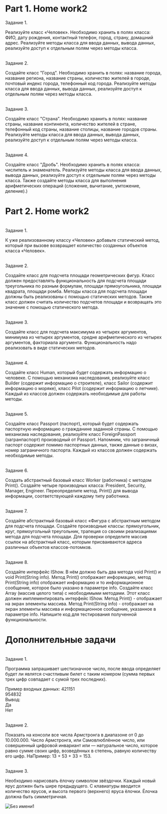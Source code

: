 # <b>Part 1. Home work2</b>

Задание 1.<br>

Реализуйте класс «Человек». Необходимо хранить в полях класса: ФИО, дату рождения, контактный телефон, город, страну, домашний адрес. Реализуйте методы класса для ввода данных, вывода данных, реализуйте доступ к отдельным полям через методы класса.

<br>Задание 2.<br>

Создайте класс "Город". Необходимо хранить в полях: название города, название региона, название страны, количество жителей в городе, почтовый индекс города, телефонный код города. Реализуйте методы класса для ввода данных, вывода данных, реализуйте доступ к отдельным полям через методы класса.

<br>Задание 3.<br>

Создайте класс "Страна". Необходимо хранить в полях: название страны, название континента, количество жителей в стране, телефонный код страны, название столицы, название городов страны. Реализуйте методы класса для ввода данных, вывода данных, реализуйте доступ к отдельным полям через методы класса.

<br>Задание 4.<br>

Создайте класс "Дробь". Необходимо хранить в полях класса: числитель и знаменатель. Реализуйте методы класса для ввода данных, вывода данных, реализуйте доступ к отдельным полям через методы класса. Также создайте методы класса для выполнения арифметических операций (сложение, вычитание, умтожение, деление).)

# <b>Part 2. Home work2</b>

<br>Задание 1.<br>

К уже реализованному классу «Человек» добавьте статический метод, который при вызове возвращает количество созданных объектов класса «Человек».

<br>Задание 2.<br>

Создайте класс для подсчета площади геометрических фигур. Класс должен предоставлять функциональность для подсчета площади треугольника по разным формулам, площади прямоугольника, площади квадрата, площади ромба. Методы класса для подсчета площади должны быть реализованы с помощью статических методов. Также класс должен считать количество подсчетов площади и возвращать это значение с помощью статического метода.

<br>Задание 3.<br>

Создайте класс для подсчета максимума из четырех аргументов, минимума из четырех аргументов, средне арифметического из четырех аргументов, факториала аргумента. Функциональность надо реализовать в виде статических методов.

<br>Задание 4.<br>

Создайте класс Human, который будет содержать информацию о человеке.
С помощью механизма наследования, реализуйте класс Builder (содержит информацию о строителе), класс Sailor (содержит информацию о моряке), класс Pilot (содержит информацию о летчике).
Каждый из классов должен содержать необходимые для работы методы.

<br>Задание 5.<br>

Создайте класс Passport (паспорт), который будет содержать паспортную информацию о гражданине заданной страны.
С помощью механизма наследования, реализуйте класс ForeignPassport (загранпаспорт) производный от Passport.
Напомним, что заграничный паспорт содержит помимо паспортных данных, также данные о визах, номер заграничного паспорта.
Каждый из классов должен содержать необходимые методы.


<br>Задание 6.<br>

Создать абстрактный базовый класс Worker (работника) с методом Print(). Создайте четыре производных класса: President, Security, Manager, Engineer. Переопределите метод.
Print() для вывода информации, соответствующей каждому типу работника.

<br>Задание 7.<br>

Создайте абстрактный базовый класс «Фигура с абстрактным методом для подсчета площади. Создайте производные классы: прямоугольник, круг, прямоугольный треугольник, трапеция со своими реализациями метода для подсчета площади. Для проверки определите массив ссылок на абстрактный класс, которым присваиваются адреса различных объектов классов-потомков.


<br>Задание 8.<br>

Создайте интерфейс IShow. В нём должно быть два метода void Print() и void Print(String info). Метод Print() отображает информацию, метод Print(String info) отображает информацию и то информационное сообщение, которое было указано в параметре info.
Создайте класс Array (массив целого типа) с необходимыми методами. Этот класс должен имплементировать интерфейс IShow.
Метод Print() - отображает на экран элементы массива.
Метод Print(String info) - отображает на экран элементы массива и информационное сообщение, указанное в параметре info.
Напишите код для тестирования полученной функциональности.

# <b>Дополнительные задачи</b>

<br>Задание 1.<br>

Программа запрашивает шестизначное число, после ввода определяет будет ли являтся счастливым билет с таким номером (сумма первых трех цифр совпадает с сумой трех последних).

Пример входных данных:
421151<br>
954832<br>
Вывод:<br>
Да<br>
Нет<br>

<br>Задание 2.<br>

Показать на консоли все числа Армстронга в диапазоне от 0 до 10.000.000. Число Армстронга, или Самовлюблённое число, или совершенный цифровой инвариант или — натуральное число, которое равно сумме своих цифр, возведённых в степень, равную количеству его цифр. НаПример: 13 + 53 + 33 = 153.

<br>Задание 3.<br>

Необходимо нарисовать ёлочку символом звёздочки. Каждый новый ярус должен быть шире предыдущего. С клавиатуры вводится количество ярусов, и высота первого (верхнего) яруса ёлочки. Ёлочка должна быть симметричная.

![Без имени1](https://github.com/Marat1988/Java_Oracle/assets/108996479/904c2cf3-dbe6-413b-9799-011ad8631b4a)
